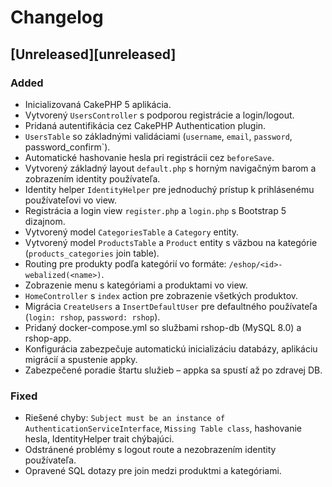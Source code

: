 # Changelog


## [Unreleased][unreleased]

### Added
- Inicializovaná CakePHP 5 aplikácia.
- Vytvorený `UsersController` s podporou registrácie a login/logout.
- Pridaná autentifikácia cez CakePHP Authentication plugin.
- `UsersTable` so základnými validáciami (`username`, `email`, `password`, password_confirm`).
- Automatické hashovanie hesla pri registrácii cez `beforeSave`.
- Vytvorený základný layout `default.php` s horným navigačným barom a zobrazením identity používateľa.
- Identity helper `IdentityHelper` pre jednoduchý prístup k prihlásenému používateľovi vo view.
- Registrácia a login view `register.php` a `login.php` s Bootstrap 5 dizajnom.
- Vytvorený model `CategoriesTable` a `Category` entity.
- Vytvorený model `ProductsTable` a `Product` entity s väzbou na kategórie (`products_categories` join table).
- Routing pre produkty podľa kategórií vo formáte: `/eshop/<id>-webalized(<name>)`.
- Zobrazenie menu s kategóriami a produktami vo view.
- `HomeController` s `index` action pre zobrazenie všetkých produktov.
- Migrácia `CreateUsers` a `InsertDefaultUser` pre defaultného používateľa (`login: rshop`, `password: rshop`).
- Pridaný docker-compose.yml so službami rshop-db (MySQL 8.0) a rshop-app.
- Konfigurácia zabezpečuje automatickú inicializáciu databázy, aplikáciu migrácií a spustenie appky.
- Zabezpečené poradie štartu služieb – appka sa spustí až po zdravej DB.

### Fixed
- Riešené chyby: `Subject must be an instance of AuthenticationServiceInterface`, `Missing Table class`, hashovanie hesla, IdentityHelper trait chýbajúci.
- Odstránené problémy s logout route a nezobrazením identity používateľa.
- Opravené SQL dotazy pre join medzi produktmi a kategóriami.
